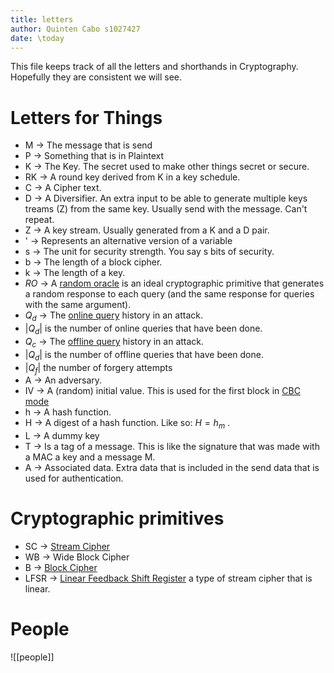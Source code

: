 ```yaml
---
title: letters
author: Quinten Cabo s1027427
date: \today
---
```


This file keeps track of all the letters and shorthands in Cryptography. Hopefully they are consistent we will see.


# Letters for Things
- M -> The message that is send
- P -> Something that is in Plaintext
- K -> The Key. The secret used to make other things secret or secure. 
- RK -> A round key derived from K in a key schedule. 
- C -> A Cipher text.
- D -> A Diversifier. An extra input to be able to generate multiple keys treams (Z) from the same key. Usually send with the message. Can't repeat.
- Z -> A key stream. Usually generated from a K and a D pair. 
- ' -> Represents an alternative version of a variable
- s -> The unit for security strength. You say s bits of security.
- b -> The length of a block cipher. 
- k -> The length of a key.
- $RO$ -> A [random oracle](randomoracle.md) is an ideal cryptographic primitive that generates a random response to each query (and the same response for queries with the same argument).
- $Q_d$ -> The [online query](adversary.md) history in an attack. 
- $|Q_d|$ is the number of online queries that have been done.
- $Q_c$ -> The [offline query](adversary.md) history in an attack. 
- $|Q_d|$ is the number of offline queries that have been done.
- $|Q_f|$ the number of forgery attempts 
- A -> An adversary.
- IV -> A (random) initial value. This is used for the first block in [CBC mode](blockmodes.md)
- h -> A hash function. 
- H -> A digest of a hash function. Like so: $H = h_m$ . 
- L -> A dummy key
- T -> Is a tag of a message. This is like the signature that was made with a MAC a key and a message M. 
- A -> Associated data. Extra data that is included in the send data that is used for authentication.



# Cryptographic primitives
- SC -> [Stream Cipher](stream.md)
- WB -> Wide Block Cipher
- B  -> [Block Cipher](block.md) 
- LFSR -> [Linear Feedback Shift Register](lfsr.md) a type of stream cipher that is linear.


# People
![[people]]